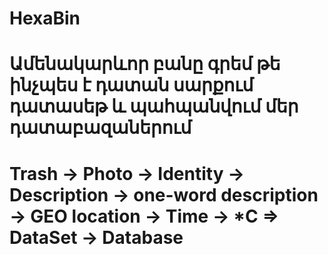 # HexaBin

# Ամենակարևոր բանը գրեմ թե ինչպես է դատան սարքում դատասեթ և պահպանվում մեր դատաբազաներում
# Trash -> Photo -> Identity -> Description -> one-word description -> GEO location -> Time -> *C => DataSet -> Database
